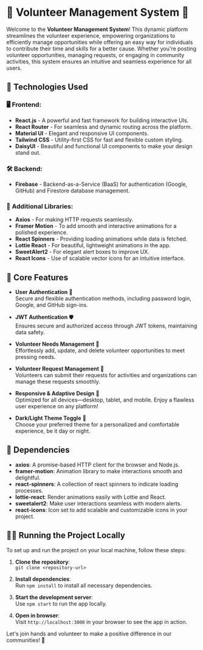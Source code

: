 # 🌟 Volunteer Management System 🌱

Welcome to the **Volunteer Management System**! This dynamic platform streamlines the volunteer experience, empowering organizations to efficiently manage opportunities while offering an easy way for individuals to contribute their time and skills for a better cause. Whether you're posting volunteer opportunities, managing requests, or engaging in community activities, this system ensures an intuitive and seamless experience for all users.

## 🚀 Technologies Used

### 🖥️ **Frontend:**
- **React.js** - A powerful and fast framework for building interactive UIs.
- **React Router** - For seamless and dynamic routing across the platform.
- **Material UI** - Elegant and responsive UI components.
- **Tailwind CSS** - Utility-first CSS for fast and flexible custom styling.
- **DaisyUI** - Beautiful and functional UI components to make your design stand out.

### 🛠️ **Backend:**
- **Firebase** - Backend-as-a-Service (BaaS) for authentication (Google, GitHub) and Firestore database management.

### 🌟 **Additional Libraries:**
- **Axios** - For making HTTP requests seamlessly.
- **Framer Motion** - To add smooth and interactive animations for a polished experience.
- **React Spinners** - Providing loading animations while data is fetched.
- **Lottie React** - For beautiful, lightweight animations in the app.
- **SweetAlert2** - For elegant alert boxes to improve UX.
- **React Icons** - Use of scalable vector icons for an intuitive interface.

## 🌈 Core Features

- **User Authentication** 🔐  
  Secure and flexible authentication methods, including password login, Google, and GitHub sign-ins.

- **JWT Authentication** 🛡️  
  Ensures secure and authorized access through JWT tokens, maintaining data safety.

- **Volunteer Needs Management** 💪  
  Effortlessly add, update, and delete volunteer opportunities to meet pressing needs.

- **Volunteer Request Management** 📝  
  Volunteers can submit their requests for activities and organizations can manage these requests smoothly.

- **Responsive & Adaptive Design** 📱  
  Optimized for all devices—desktop, tablet, and mobile. Enjoy a flawless user experience on any platform!

- **Dark/Light Theme Toggle** 🌙  
  Choose your preferred theme for a personalized and comfortable experience, be it day or night.

## 🔧 Dependencies

- **axios**: A promise-based HTTP client for the browser and Node.js.
- **framer-motion**: Animation library to make interactions smooth and delightful.
- **react-spinners**: A collection of react spinners to indicate loading processes.
- **lottie-react**: Render animations easily with Lottie and React.
- **sweetalert2**: Make user interactions seamless with modern alerts.
- **react-icons**: Icon set to add scalable and customizable icons in your project.

## 🏃‍♂️ Running the Project Locally

To set up and run the project on your local machine, follow these steps:

1. **Clone the repository**:  
   `git clone <repository-url>`

2. **Install dependencies**:  
   Run `npm install` to install all necessary dependencies.

3. **Start the development server**:  
   Use `npm start` to run the app locally.

4. **Open in browser**:  
   Visit `http://localhost:3000` in your browser to see the app in action.



Let's join hands and volunteer to make a positive difference in our communities! 🙌
